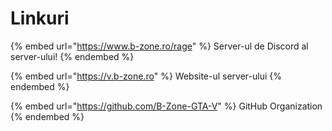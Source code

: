 # Linkuri

{% embed url="https://www.b-zone.ro/rage" %}
Server-ul de Discord al server-ului!
{% endembed %}

{% embed url="https://v.b-zone.ro" %}
Website-ul server-ului
{% endembed %}

{% embed url="https://github.com/B-Zone-GTA-V" %}
GitHub Organization
{% endembed %}
